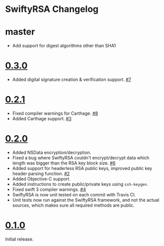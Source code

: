 SwiftyRSA Changelog
===================
# master
 - Add support for digest algorithms other than SHA1

# [0.3.0]

 - Added digital signature creation & verification support.
 [#7](https://github.com/TakeScoop/SwiftyRSA/pull/7)

# [0.2.1]

 - Fixed compiler warnings for Carthage.
	[#8](https://github.com/TakeScoop/SwiftyRSA/issues/8)
 - Added Carthage support.
   [#3](https://github.com/TakeScoop/SwiftyRSA/issues/3)

# [0.2.0]

 - Added NSData encryption/decryption.
 - Fixed a bug where SwiftyRSA couldn't encrypt/decrypt data which length was bigger than the RSA key block size.
   [#6](https://github.com/TakeScoop/SwiftyRSA/issues/6)
 - Added support for headerless RSA public keys, improved public key header parsing function.
   [#2](https://github.com/TakeScoop/SwiftyRSA/issues/2)
 - Added Objective-C support.
 - Added instructions to create public/private keys using `ssh-keygen`.
 - Fixed swift 3 compiler warnings.
   [#4](https://github.com/TakeScoop/SwiftyRSA/issues/4)
 - SwiftyRSA is now unit tested on each commit with Travis CI.
 - Unit tests now run against the SwiftyRSA framework, and not the actual sources, which makes sure all required methods are public.

# [0.1.0]

Initial release.

[master]: https://github.com/TakeScoop/SwiftyRSA/compare/0.3.0...master
[0.3.0]: https://github.com/TakeScoop/SwiftyRSA/releases/tag/0.3.0
[0.2.1]: https://github.com/TakeScoop/SwiftyRSA/releases/tag/0.2.1
[0.2.0]: https://github.com/TakeScoop/SwiftyRSA/releases/tag/0.2.0
[0.1.0]: https://github.com/TakeScoop/SwiftyRSA/releases/tag/0.1.0
